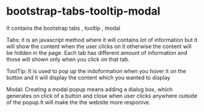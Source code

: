 # bootstrap-tabs-tooltip-modal
It contains the bootstrap tabs , tooltip , modal

Tabs:
   it is an javascript method where it will contains lot of information but it will show the content when the user clicks on it otherwise the content will be hidden in the page.
   Each tab has different amount of information and those will shown only when you click on that tab.
   
ToolTip:
   It is used to pop up the indoformation when you hover it on the button and it will display the content which you wanted to display
   
Modal:
   Creating a modal popup means adding a dialog box, which generates on click of a button and close when user clicks anywhere outside of the popup.It will make the the website more responive.
